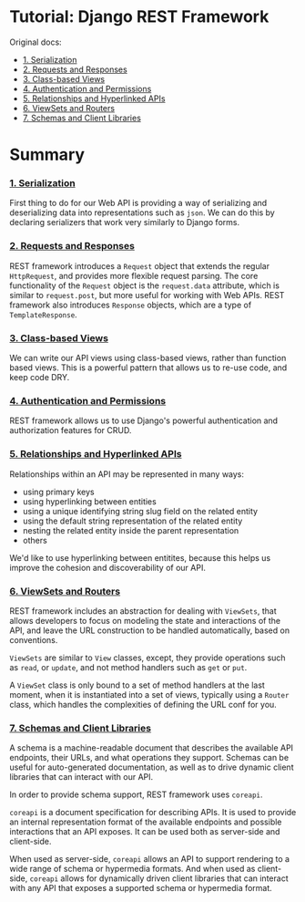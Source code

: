 # Tutorial: Django REST Framework

Original docs:

* [1. Serialization](http://www.django-rest-framework.org/tutorial/1-serialization/)
* [2. Requests and Responses](http://www.django-rest-framework.org/tutorial/2-requests-and-responses/)
* [3. Class-based Views](http://www.django-rest-framework.org/tutorial/3-class-based-views/)
* [4. Authentication and Permissions](http://www.django-rest-framework.org/tutorial/4-authentication-and-permissions/)
* [5. Relationships and Hyperlinked APIs](http://www.django-rest-framework.org/tutorial/5-relationships-and-hyperlinked-apis/)
* [6. ViewSets and Routers](http://www.django-rest-framework.org/tutorial/6-viewsets-and-routers/)
* [7. Schemas and Client Libraries](http://www.django-rest-framework.org/tutorial/7-schemas-and-client-libraries/)

# Summary

### [1. Serialization](http://www.django-rest-framework.org/tutorial/1-serialization/)

First thing to do for our Web API is providing a way of serializing and deserializing data into representations such as `json`. We can do this by declaring serializers that work very similarly to Django forms.

### [2. Requests and Responses](http://www.django-rest-framework.org/tutorial/2-requests-and-responses/)

REST framework introduces a `Request` object that extends the regular `HttpRequest`, and provides more flexible request parsing. The core functionality of the `Request` object is the `request.data` attribute, which is similar to `request.post`, but more useful for working with Web APIs. REST framework also introduces `Response` objects, which are a type of `TemplateResponse`.

### [3. Class-based Views](http://www.django-rest-framework.org/tutorial/3-class-based-views/)

We can write our API views using class-based views, rather than function based views. This is a powerful pattern that allows us to re-use code, and keep code DRY.

### [4. Authentication and Permissions](http://www.django-rest-framework.org/tutorial/4-authentication-and-permissions/)

REST framework allows us to use Django's powerful authentication and authorization features for CRUD.

### [5. Relationships and Hyperlinked APIs](http://www.django-rest-framework.org/tutorial/5-relationships-and-hyperlinked-apis/)

Relationships within an API may be represented in many ways:

* using primary keys
* using hyperlinking between entities
* using a unique identifying string slug field on the related entity
* using the default string representation of the related entity
* nesting the related entity inside the parent representation
* others

We'd like to use hyperlinking between entitites, because this helps us improve the cohesion and discoverability of our API.

### [6. ViewSets and Routers](http://www.django-rest-framework.org/tutorial/6-viewsets-and-routers/)

REST framework includes an abstraction for dealing with `ViewSets`, that allows developers to focus on modeling the state and interactions of the API, and leave the URL construction to be handled automatically, based on conventions.

`ViewSets` are similar to `View` classes, except, they provide operations such as `read`, or `update`, and not method handlers such as `get` or `put`.

A `ViewSet` class is only bound to a set of method handlers at the last moment, when it is instantiated into a set of views, typically using a `Router` class, which handles the complexities of defining the URL conf for you.

### [7. Schemas and Client Libraries](http://www.django-rest-framework.org/tutorial/7-schemas-and-client-libraries/)

A schema is a machine-readable document that describes the available API endpoints, their URLs, and what operations they support. Schemas can be useful for auto-generated documentation, as well as to drive dynamic client libraries that can interact with our API.

In order to provide schema support, REST framework uses `coreapi`. 

`coreapi` is a document specification for describing APIs. It is used to provide an internal representation format of the available endpoints and possible interactions that an API exposes. It can be used both as server-side and client-side.

When used as server-side, `coreapi` allows an API to support rendering to a wide range of schema or hypermedia formats. And when used as client-side, `coreapi` allows for dynamically  driven client libraries that can interact with any API that exposes a supported schema or hypermedia format.
